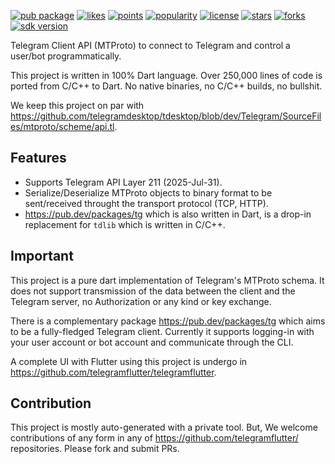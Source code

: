 [![pub package](https://img.shields.io/pub/v/t)](https://pub.dev/packages/t)
[![likes](https://img.shields.io/pub/likes/t)](https://pub.dev/packages/t/score)
[![points](https://img.shields.io/pub/points/t)](https://pub.dev/packages/t/score)
[![popularity](https://img.shields.io/pub/popularity/t)](https://pub.dev/packages/t/score)
[![license](https://img.shields.io/github/license/telegramflutter/t)](https://pub.dev/packages/t)
[![stars](https://img.shields.io/github/stars/telegramflutter/t)](https://github.com/telegramflutter/t/stargazers)
[![forks](https://img.shields.io/github/forks/telegramflutter/t)](https://github.com/telegramflutter/t/network/members)
[![sdk version](https://badgen.net/pub/sdk-version/t)](https://pub.dev/packages/t)


Telegram Client API (MTProto) to connect to Telegram and control a user/bot programmatically.

This project is written in 100% Dart language. Over 250,000 lines of code is ported from C/C++ to Dart. No native binaries, no C/C++ builds, no bullshit.

We keep this project on par with https://github.com/telegramdesktop/tdesktop/blob/dev/Telegram/SourceFiles/mtproto/scheme/api.tl.

## Features

* Supports Telegram API Layer 211 (2025-Jul-31).
* Serialize/Deserialize MTProto objects to binary format to be sent/received throught the transport protocol (TCP, HTTP).
* https://pub.dev/packages/tg which is also written in Dart, is a drop-in replacement for `tdlib` which is written in C/C++.

## Important

This project is a pure dart implementation of Telegram's MTProto schema. It does not support transmission of the data between the client and the Telegram server, no Authorization or any kind or key exchange.

There is a complementary package https://pub.dev/packages/tg which aims to be a fully-fledged Telegram client. Currently it supports logging-in with your user account or bot account and communicate through the CLI.

A complete UI with Flutter using this project is undergo in https://github.com/telegramflutter/telegramflutter.


## Contribution

This project is mostly auto-generated with a private tool. But, We welcome contributions of any form in any of https://github.com/telegramflutter/ repositories. Please fork and submit PRs.
